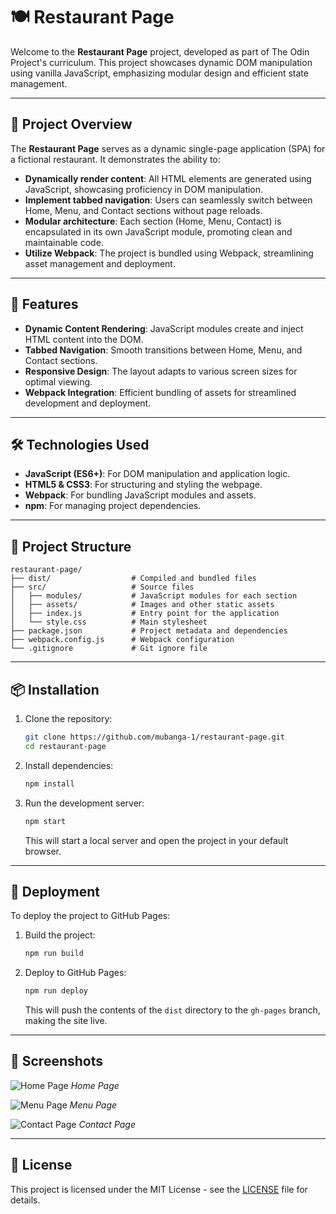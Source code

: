 # 🍽️ Restaurant Page

Welcome to the **Restaurant Page** project, developed as part of The Odin Project's curriculum. This project showcases dynamic DOM manipulation using vanilla JavaScript, emphasizing modular design and efficient state management.

---

## 📖 Project Overview

The **Restaurant Page** serves as a dynamic single-page application (SPA) for a fictional restaurant. It demonstrates the ability to:

* **Dynamically render content**: All HTML elements are generated using JavaScript, showcasing proficiency in DOM manipulation.
* **Implement tabbed navigation**: Users can seamlessly switch between Home, Menu, and Contact sections without page reloads.
* **Modular architecture**: Each section (Home, Menu, Contact) is encapsulated in its own JavaScript module, promoting clean and maintainable code.
* **Utilize Webpack**: The project is bundled using Webpack, streamlining asset management and deployment.

---

## 🚀 Features

* **Dynamic Content Rendering**: JavaScript modules create and inject HTML content into the DOM.
* **Tabbed Navigation**: Smooth transitions between Home, Menu, and Contact sections.
* **Responsive Design**: The layout adapts to various screen sizes for optimal viewing.
* **Webpack Integration**: Efficient bundling of assets for streamlined development and deployment.

---

## 🛠️ Technologies Used

* **JavaScript (ES6+)**: For DOM manipulation and application logic.
* **HTML5 & CSS3**: For structuring and styling the webpage.
* **Webpack**: For bundling JavaScript modules and assets.
* **npm**: For managing project dependencies.

---

## 📂 Project Structure

```
restaurant-page/
├── dist/                  # Compiled and bundled files
├── src/                   # Source files
│   ├── modules/           # JavaScript modules for each section
│   ├── assets/            # Images and other static assets
│   ├── index.js           # Entry point for the application
│   └── style.css          # Main stylesheet
├── package.json           # Project metadata and dependencies
├── webpack.config.js      # Webpack configuration
└── .gitignore             # Git ignore file
```

---

## 📦 Installation

1. Clone the repository:

   ```bash
   git clone https://github.com/mubanga-1/restaurant-page.git
   cd restaurant-page
   ```

2. Install dependencies:

   ```bash
   npm install
   ```

3. Run the development server:

   ```bash
   npm start
   ```

   This will start a local server and open the project in your default browser.

---

## 🚢 Deployment

To deploy the project to GitHub Pages:

1. Build the project:

   ```bash
   npm run build
   ```

2. Deploy to GitHub Pages:

   ```bash
   npm run deploy
   ```

   This will push the contents of the `dist` directory to the `gh-pages` branch, making the site live.

---

## 📸 Screenshots

![Home Page](https://i.imgur.com/LaxUqqB.png)
*Home Page*

![Menu Page](https://i.imgur.com/Bt4GeXL.png)
*Menu Page*

![Contact Page](https://i.imgur.com/P0jOlvl.png)
*Contact Page*

---

## 📄 License

This project is licensed under the MIT License - see the [LICENSE](LICENSE) file for details.